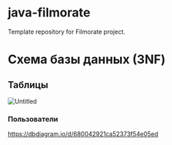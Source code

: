 # java-filmorate
Template repository for Filmorate project.

# Схема базы данных (3NF)

## Таблицы
![Untitled](https://github.com/user-attachments/assets/b71421e5-55a8-42e3-89b7-add4b030af2c)


### Пользователи
https://dbdiagram.io/d/680042921ca52373f54e05ed

